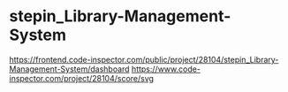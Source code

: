# stepin_Library-Management-System
https://frontend.code-inspector.com/public/project/28104/stepin_Library-Management-System/dashboard
https://www.code-inspector.com/project/28104/score/svg
